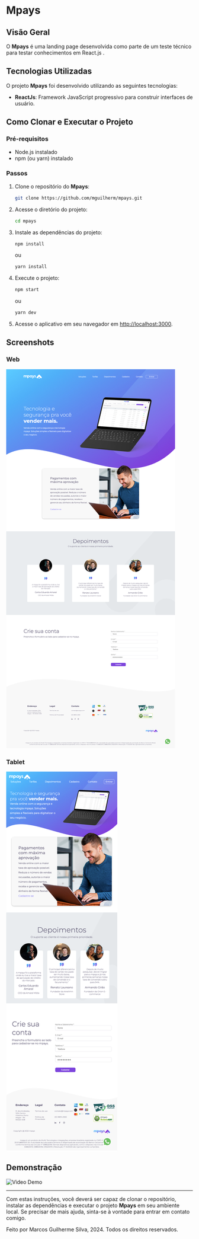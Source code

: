 # Mpays

## Visão Geral

O **Mpays** é uma landing page desenvolvida como parte de um teste técnico para testar conhecimentos em React.js . 

## Tecnologias Utilizadas

O projeto **Mpays** foi desenvolvido utilizando as seguintes tecnologias:

- **ReactJs**: Framework JavaScript progressivo para construir interfaces de usuário.


## Como Clonar e Executar o Projeto

### Pré-requisitos

- Node.js instalado
- npm (ou yarn) instalado

### Passos

1. Clone o repositório do **Mpays**:

    ```bash
    git clone https://github.com/mguilherm/mpays.git
    ```

2. Acesse o diretório do projeto:

    ```bash
    cd mpays
    ```

3. Instale as dependências do projeto:

    ```bash
    npm install
    ```

    ou

    ```bash
    yarn install
    ```

4. Execute o projeto:

    ```bash
    npm start
    ```

    ou

    ```bash
    yarn dev
    ```

5. Acesse o aplicativo em seu navegador em [http://localhost:3000](http://localhost:3000).

## Screenshots

### Web

![Web](src/assets/mockup/web.png)

### Tablet

![Tablet](src/assets/mockup/tablet.png)


## Demonstração

![Video Demo](src/assets/mockup/demo.gif)

---

Com estas instruções, você deverá ser capaz de clonar o repositório, instalar as dependências e executar o projeto **Mpays** em seu ambiente local. Se precisar de mais ajuda, sinta-se à vontade para entrar em contato comigo.

Feito por Marcos Guilherme Silva, 2024.
Todos os direitos reservados.
